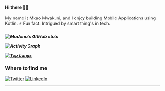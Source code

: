 
<h4 align="left">
 Hi there 👋🏾
</h4>
<p align="left">
My name is Mkao Mwakuni, and I enjoy building Mobile Applications using Kotlin.
 ⚡ Fun fact: Intrigued by smart thing's in tech.
<h5 align="left">

![Madona's GitHub stats](https://github-readme-stats.vercel.app/api?username=mkaomwakuni&theme=gotham&show_icons=true&include_all_commits=true&hide_border=true&bg_color=0d1117&title_color=38d252&icon_color=1f6fea&text_color=fefefe&count_private=true)

	
![Activity Graph](https://activity-graph.herokuapp.com/graph?username=mkaomwakuni&theme=github&hide_border=true&bg_color=0d1117&area_color=1f6fea&line=38d252&point=1f6fea&color=fefefe)

[![Top Langs](https://github-readme-stats.vercel.app/api/top-langs/?username=mkaomwakuni&theme=gotham&show_icons=true&include_all_commits=true&hide_border=true&bg_color=0d1117&title_color=38d252&icon_color=1f6fea&text_color=fefefe)](https://github.com/mkaomwakuni?tab=repositories)
	
<h3>Where to find me</h3>
</a><a href="https://twitter.com/" target="_blank"><img alt="Twitter" src="https://img.shields.io/badge/twitter-%231DA1F2.svg?&style=for-the-badge&logo=twitter&logoColor=white" /></a> <a href="https://www.linkedin.com/in/mkao" target="_blank"><img alt="LinkedIn" src="https://img.shields.io/badge/linkedin-%230077B5.svg?&style=for-the-badge&logo=linkedin&logoColor=white" /></a>
<a href="https://exercism.org/profiles/mkaomwakuni" target="_blank">
</a> 
</p>

	
------------
